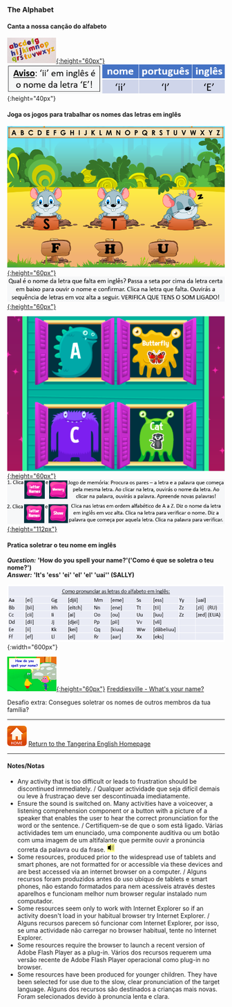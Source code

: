 <head>
<!-- Global site tag (gtag.js) - Google Analytics -->
<script async src="https://www.googletagmanager.com/gtag/js?id=UA-110947112-3"></script>
<script>
  window.dataLayer = window.dataLayer || [];
  function gtag(){dataLayer.push(arguments);}
  gtag('js', new Date());

  gtag('config', 'UA-110947112-3');
</script>
</head>

### The Alphabet

#### Canta a nossa canção do alfabeto

[![alph](/images/alph.png){:height="60px"}](https://www.youtube.com/watch?v=Y88p4V_BCEU) ![alphavis](/images/alphavis.PNG){:height="40px"}

#### Joga os jogos para trabalhar os nomes das letras em inglês

[![tdalph1](/images/tdalph1.PNG){:height="60px"}](https://www.turtlediary.com/game/what-letter-is-missing.html) [![tdalph2](/images/tdalph2.PNG){:height="60px"}](https://www.turtlediary.com/game/what-letter-is-missing.html)  

[![mmalph0](/images/mmalph0.PNG){:height="60px"}](https://www.abcya.com/games/alphabet_matching_game) [![mmalph5](/images/mmalph5.PNG){:height="112px"}](https://www.abcya.com/games/alphabet_matching_game)  

#### Pratica soletrar o teu nome em inglês

***Question:*** **'How do you spell your name?'('Como é que se soletra o teu nome?')**  
***Answer:*** **'It's 'ess' 'ei' 'el' 'el' 'uai'' (SALLY)**  

![alph_p](/images/alph_p.PNG){:width="600px"}  

[![frna](/images/frna.PNG){:height="60px"}](https://www.youtube.com/watch?v=EDmWNJ144oY) [Freddiesville - What's your name?](https://www.youtube.com/watch?v=EDmWNJ144oY)  

Desafio extra: Consegues soletrar os nomes de outros membros da tua família? 

<!--/ Extra challenge: Spell the names of other members of your family.
[![aant](/images/aant.PNG){:height="60px"}](http://learnenglishkids.britishcouncil.org/en/games/alphabet-antics)[Alphabet Antics game](http://learnenglishkids.britishcouncil.org/en/games/alphabet-antics)^^
* clica em cada letra para ouvir o seu nome / click on each letter to hear its name
* Começa com o nível **easy** (fácil) / start with the **easy** level
4. Pratica Soletrar o teu nome em voz alta em inglês - clica nas letras no Alphabet Antics para ajudar. / Spell your name aloud in English – click on the letters in Alphabet Antics to help.
^^ NB: É preciso Adobe Flash Player para jogar ‘Alphabet Antics. Não funciona em telemóveis e tablets. /You need Adobe Flash Player to play ‘Alphabet Antics’. It doesn't work on phones and tablets.  
(Nota: Infelizmente o jogo de Alphabet Antics já não está activo ![bcaa2](/images/bcaa2.PNG){:height="40px"}]-->

***
[![home](/images/home.PNG)](https://tangerina-pt.github.io/English) [Return to the Tangerina English Homepage](https://tangerina-pt.github.io/English)

***

#### Notes/Notas
* Any activity that is too difficult or leads to frustration should be discontinued immediately. / Qualquer actividade que seja difícil demais ou leve à frustraçao deve ser descontinuada imediatamente.
* Ensure the sound is switched on. Many activities have a voiceover, a listening comprehension component or a button with a picture of a speaker that enables the user to hear the correct pronunciation for the word or the sentence. / Certifiquem-se de que o som está ligado. Várias actividades tem um enunciado, uma componente auditiva ou um botão com uma imagem de um altifalante que permite ouvir a pronúncia correta da palavra ou da frase. ![spkr2](/images/spkr2.PNG)
* Some resources, produced prior to the widespread use of tablets and smart phones, are not formatted for or accessible via these devices and are best accessed via an internet browser on a computer. / Alguns recursos foram produzidos antes do uso ubíquo de tablets e smart phones, não estando formatados para nem acessíveis através destes aparelhos e funcionam melhor num browser regular instalado num computador.
* Some resources seem only to work with Internet Explorer so if an activity doesn't load in your habitual browser try Internet Explorer. / Alguns recursos parecem só funcionar com Internet Explorer, por isso, se uma actividade não carregar no browser habitual, tente no Internet Explorer.
* Some resources require the browser to launch a recent version of Adobe Flash Player as a plug-in. Vários dos recursos requerem uma versão recente de Adobe Flash Player operacional como plug-in no browser.
* Some resources have been produced for younger children. They have been selected for use due to the slow, clear pronunciation of the target language. Alguns dos recursos são destinados a crianças mais novas. Foram selecionados devido à pronuncia lenta e clara.
